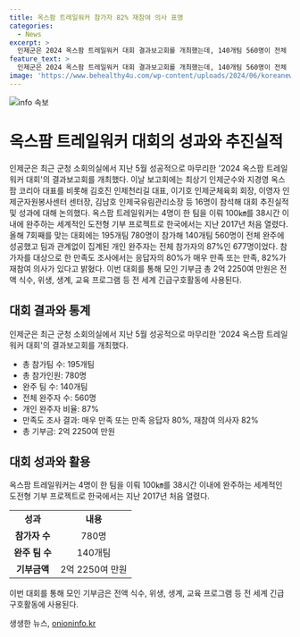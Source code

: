 ```yaml
---
title: 옥스팜 트레일워커 참가자 82% 재참여 의사 표명
categories:
  - News
excerpt: >
  인제군은 2024 옥스팜 트레일워커 대회 결과보고회를 개최했는데, 140개팀 560명이 전체 완주에 성공하고 677명의 개인 완주자가 나왔다. 참가자 80%가 매우 만족하며, 대회를 통해 2억 2250여 만원의 기부금이 모여 전 세계 긴급구호활동에 사용될 예정이다. #옥스팜 #트레일워커 #참가자 #재참여 #인제군
feature_text: >
  인제군은 2024 옥스팜 트레일워커 대회 결과보고회를 개최했는데, 140개팀 560명이 전체 완주에 성공하고 677명의 개인 완주자가 나왔다. 참가자 80%가 매우 만족하며, 대회를 통해 2억 2250여 만원의 기부금이 모여 전 세계 긴급구호활동에 사용될 예정이다. #옥스팜 #트레일워커 #참가자 #재참여 #인제군
image: 'https://www.behealthy4u.com/wp-content/uploads/2024/06/koreanews.jpg'
---
```


<p><img src="https://www.behealthy4u.com/wp-content/uploads/2024/06/koreanews.jpg" alt="info 속보" /></p>

<h1>옥스팜 트레일워커 대회의 성과와 추진실적</h1>

<p data-ke-size="size16">인제군은 최근 군청 소회의실에서 지난 5월 성공적으로 마무리한 '2024 옥스팜 트레일워커 대회'의 결과보고회를 개최했다. 이날 보고회에는 최상기 인제군수와 지경영 옥스팜 코리아 대표를 비롯해 김호진 인제천리길 대표, 이기호 인제군체육회 회장, 이영자 인제군자원봉사센터 센터장, 김남호 인제국유림관리소장 등 16명이 참석해 대회 추진실적 및 성과에 대해 논의했다. 옥스팜 트레일워커는 4명이 한 팀을 이뤄 100㎞를 38시간 이내에 완주하는 세계적인 도전형 기부 프로젝트로 한국에서는 지난 2017년 처음 열렸다. 올해 7회째를 맞는 대회에는 195개팀 780명이 참가해 140개팀 560명이 전체 완주에 성공했고 팀과 관계없이 집계된 개인 완주자는 전체 참가자의 87%인 677명이었다. 참가자를 대상으로 한 만족도 조사에서는 응답자의 80%가 매우 만족 또는 만족, 82%가 재참여 의사가 있다고 밝혔다. 이번 대회를 통해 모인 기부금 총 2억 2250여 만원은 전액 식수, 위생, 생계, 교육 프로그램 등 전 세계 긴급구호활동에 사용된다.</p>

<h2 data-ke-size="size26">대회 결과와 통계</h2>

<p>인제군은 최근 군청 소회의실에서 지난 5월 성공적으로 마무리한 '2024 옥스팜 트레일워커 대회'의 결과보고회를 개최했다.</p>

<ul>
  <li>총 참가팀 수: 195개팀</li>
  <li>총 참가인원: 780명</li>
  <li>완주 팀 수: 140개팀</li>
  <li>전체 완주자 수: 560명</li>
  <li>개인 완주자 비율: 87%</li>
  <li>만족도 조사 결과: 매우 만족 또는 만족 응답자 80%, 재참여 의사자 82%</li>
  <li>총 기부금: 2억 2250여 만원</li>
</ul>

<h2 data-ke-size="size26">대회 성과와 활용</h2>

<p>옥스팜 트레일워커는 4명이 한 팀을 이뤄 100㎞를 38시간 이내에 완주하는 세계적인 도전형 기부 프로젝트로 한국에서는 지난 2017년 처음 열렸다.</p>

<table>
  <tr>
    <td style="text-align: center; height: 17px;"><b>성과</b></td>
    <td style="text-align: center; height: 17px;"><b>내용</b></td>
  </tr>
  <tr>
    <td style="text-align: center; height: 17px;"><b>참가자 수</b></td>
    <td style="text-align: center; height: 17px;">780명</td>
  </tr>
  <tr>
    <td style="height: 17px; text-align: center;"><b>완주 팀 수</b></td>
    <td style="height: 17px; text-align: center;">140개팀</td>
  </tr>
  <tr>
    <td style="height: 17px; text-align: center;"><b>기부금액</b></td>
    <td style="height: 17px; text-align: center;">2억 2250여 만원</td>
  </tr>
</table>

<p data-ke-size="size16">이번 대회를 통해 모인 기부금은 전액 식수, 위생, 생계, 교육 프로그램 등 전 세계 긴급구호활동에 사용된다.</p>
생생한 뉴스, <a href="https://onioninfo.kr" rel="dofollow">onioninfo.kr</a>


